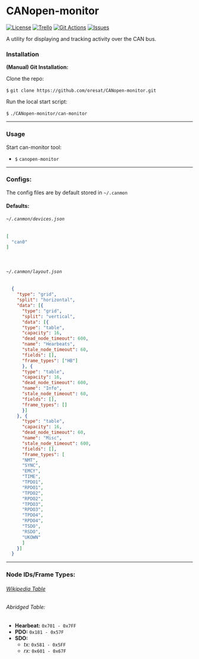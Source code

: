 # CANopen-monitor

[![License](https://img.shields.io/github/license/oresat/CANopen-monitor)](./LICENSE)
[![Trello](https://img.shields.io/badge/Trello-Backlog-blue)](https://trello.com/b/PWuRFBh1/canopen-monitor)
[![Git Actions](https://img.shields.io/github/workflow/status/oresat/CANopen-monitor/CANmonitor)](https://github.com/oresat/CANopen-monitor/actions)
[![Issues](https://img.shields.io/github/issues/oresat/CANopen-monitor)](https://github.com/oresat/CANopen-monitor/issues)

A utility for displaying and tracking activity over the CAN bus.

### Installation

  __(Manual) Git Installation:__

  Clone the repo:

  `$` `git clone https://github.com/oresat/CANopen-monitor.git`

  Run the local start script:

  `$` `./CANopen-monitor/can-monitor`

***

### Usage

  Start can-monitor tool:
  * `$` `canopen-monitor`

***

### Configs:

  The config files are by default stored in `~/.canmon`

#### Defaults:
###### `~/.canmon/devices.json`
```json
[
  "can0"
]
```

&nbsp;

###### `~/.canmon/layout.json`
```json
  {
    "type": "grid",
    "split": "horizontal",
    "data": [{
      "type": "grid",
      "split": "vertical",
      "data": [{
      "type": "table",
      "capacity": 16,
      "dead_node_timeout": 600,
      "name": "Hearbeats",
      "stale_node_timeout": 60,
      "fields": [],
      "frame_types": ["HB"]
      }, {
      "type": "table",
      "capacity": 16,
      "dead_node_timeout": 600,
      "name": "Info",
      "stale_node_timeout": 60,
      "fields": [],
      "frame_types": []
      }]
    }, {
      "type": "table",
      "capacity": 16,
      "dead_node_timeout": 60,
      "name": "Misc",
      "stale_node_timeout": 600,
      "fields": [],
      "frame_types": [
      "NMT",
      "SYNC",
      "EMCY",
      "TIME",
      "TPDO1",
      "RPDO1",
      "TPDO2",
      "RPDO2",
      "TPDO3",
      "RPDO3",
      "TPDO4",
      "RPDO4",
      "TSDO",
      "RSDO",
      "UKOWN"
      ]
    }]
  }
```

***

### Node IDs/Frame Types:

###### [Wikipedia Table](https://en.wikipedia.org/wiki/CANopen#Predefined_Connection_Set.5B7.5D)

###### Abridged Table:

  * **Hearbeat:** `0x701 - 0x7FF`
  * **PDO:** `0x181 - 0x57F`
  * **SDO:**
    * _tx:_ `0x581 - 0x5FF`
    * _rx:_ `0x601 - 0x67F`
